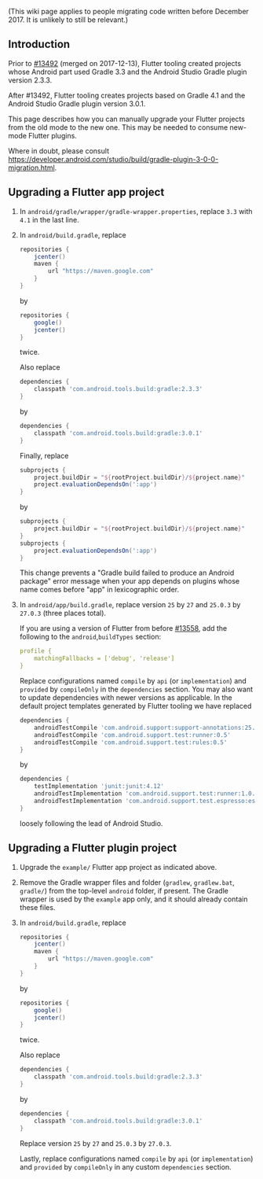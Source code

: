 (This wiki page applies to people migrating code written before December 2017. It is unlikely to still be relevant.)

## Introduction

Prior to [#13492](https://github.com/flutter/flutter/pull/13492) (merged on 2017-12-13), Flutter tooling created projects whose Android part used Gradle 3.3 and the Android Studio Gradle plugin version 2.3.3.

After #13492, Flutter tooling creates projects based on Gradle 4.1 and the Android Studio Gradle plugin version 3.0.1.

This page describes how you can manually upgrade your Flutter projects from the old mode to the new one. This may be needed to consume new-mode Flutter plugins.

Where in doubt, please consult https://developer.android.com/studio/build/gradle-plugin-3-0-0-migration.html.

## Upgrading a Flutter app project

1. In `android/gradle/wrapper/gradle-wrapper.properties`, replace `3.3` with `4.1` in the last line.
1. In `android/build.gradle`, replace
   ```gradle
   repositories {
       jcenter()
       maven {
           url "https://maven.google.com"
       }
   }
   ```
   by
   ```gradle
   repositories {
       google()
       jcenter()
   }
   ```
   twice.

   Also replace
   ```gradle
   dependencies {
       classpath 'com.android.tools.build:gradle:2.3.3'
   }
   ```
   by
   ```gradle
   dependencies {
       classpath 'com.android.tools.build:gradle:3.0.1'
   }
   ```

   Finally, replace
   ```gradle
   subprojects {
       project.buildDir = "${rootProject.buildDir}/${project.name}"
       project.evaluationDependsOn(':app')
   }
   ```
   by
   ```gradle
   subprojects {
       project.buildDir = "${rootProject.buildDir}/${project.name}"
   }
   subprojects {
       project.evaluationDependsOn(':app')
   }
   ```
   This change prevents a "Gradle build failed to produce an Android package" error message when your app
   depends on plugins whose name comes before "app" in lexicographic order.
1. In `android/app/build.gradle`, replace version `25` by `27` and `25.0.3` by `27.0.3` (three places total).

   If you are using a version of Flutter from before [#13558](https://github.com/flutter/flutter/pull/13558),
   add the following to the `android`,`buildTypes` section:

   ```yaml
   profile {
       matchingFallbacks = ['debug', 'release']
   }
   ```

   Replace configurations named `compile` by `api` (or `implementation`) and `provided` by
   `compileOnly` in the `dependencies` section. You may also want to update dependencies with newer
   versions as applicable. In the default project templates generated by Flutter tooling we have replaced
   ```gradle
   dependencies {
       androidTestCompile 'com.android.support:support-annotations:25.4.0'
       androidTestCompile 'com.android.support.test:runner:0.5'
       androidTestCompile 'com.android.support.test:rules:0.5'
   }
   ```
   by
   ```gradle
   dependencies {
       testImplementation 'junit:junit:4.12'
       androidTestImplementation 'com.android.support.test:runner:1.0.1'
       androidTestImplementation 'com.android.support.test.espresso:espresso-core:3.0.1'
   }
   ```
   loosely following the lead of Android Studio.

## Upgrading a Flutter plugin project

1. Upgrade the `example/` Flutter app project as indicated above.
1. Remove the Gradle wrapper files and folder (`gradlew`, `gradlew.bat`, `gradle/`) from the top-level
   `android` folder, if present. The Gradle wrapper is used by the `example` app only, and it should
   already contain these files.
1. In `android/build.gradle`, replace
   ```gradle
   repositories {
       jcenter()
       maven {
           url "https://maven.google.com"
       }
   }
   ```
   by
   ```gradle
   repositories {
       google()
       jcenter()
   }
   ```
   twice.

   Also replace
   ```gradle
   dependencies {
       classpath 'com.android.tools.build:gradle:2.3.3'
   }
   ```
   by
   ```gradle
   dependencies {
       classpath 'com.android.tools.build:gradle:3.0.1'
   }
   ```

   Replace version `25` by `27` and `25.0.3` by `27.0.3`.

   Lastly, replace configurations named `compile` by `api` (or `implementation`) and `provided` by `compileOnly`
   in any custom `dependencies` section.